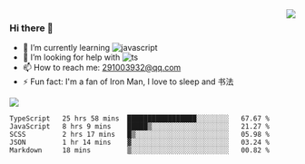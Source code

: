 <img align='right' src='https://github-readme-stats.vercel.app/api?username=niaogege&show_icons=true&theme=radical'/>

### Hi there 👋

- 🌱 I’m currently learning ![javascript](https://img.shields.io/badge/javacript-learn-orange)
- 🤔 I’m looking for help with ![ts](https://img.shields.io/badge/ts-learn-yellow)
- 📫 How to reach me: 291003932@qq.com
- ⚡ Fun fact:  I'm a fan of Iron Man, I love to sleep and 书法

![](https://github-readme-stats.vercel.app/api/top-langs/?username=niaogege&layout=compact)

<!--START_SECTION:waka-->
```text
TypeScript   25 hrs 58 mins  █████████████████░░░░░░░░   67.67 % 
JavaScript   8 hrs 9 mins    █████▒░░░░░░░░░░░░░░░░░░░   21.27 % 
SCSS         2 hrs 17 mins   █▒░░░░░░░░░░░░░░░░░░░░░░░   05.98 % 
JSON         1 hr 14 mins    ▓░░░░░░░░░░░░░░░░░░░░░░░░   03.24 % 
Markdown     18 mins         ▒░░░░░░░░░░░░░░░░░░░░░░░░   00.82 % 
```
<!--END_SECTION:waka-->
